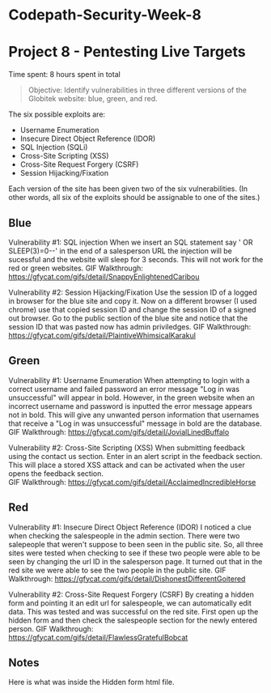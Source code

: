 # Codepath-Security-Week-8

# Project 8 - Pentesting Live Targets

Time spent: 8 hours spent in total

> Objective: Identify vulnerabilities in three different versions of the Globitek website: blue, green, and red.

The six possible exploits are:
* Username Enumeration
* Insecure Direct Object Reference (IDOR)
* SQL Injection (SQLi)
* Cross-Site Scripting (XSS)
* Cross-Site Request Forgery (CSRF)
* Session Hijacking/Fixation

Each version of the site has been given two of the six vulnerabilities. (In other words, all six of the exploits should be assignable to one of the sites.)

## Blue

Vulnerability #1: SQL injection
When we insert an SQL statement say ' OR SLEEP(3)=0--' in the end of a salesperson URL the injection will be sucessful and 
the website will sleep for 3 seconds.  This will not work for the red or green websites.
GIF Walkthrough:
https://gfycat.com/gifs/detail/SnappyEnlightenedCaribou

Vulnerability #2: Session Hijacking/Fixation
Use the session ID of a logged in browser for the blue site and copy it.  Now on a different browser (I used chrome) use that copied session ID and
change the session ID of a signed out browser.  Go to the public section of the blue site and notice that the session ID
that was pasted now has admin priviledges.
GIF Walkthrough:
https://gfycat.com/gifs/detail/PlaintiveWhimsicalKarakul

## Green

Vulnerability #1: Username Enumeration
When attempting to login with a correct username and failed password an error message "Log in was unsuccessful"
will appear in bold.  However, in the green website when an incorrect username and password is inputted the error message
appears not in bold.  This will give any unwanted person information that usernames that receive a "Log in was unsuccessful" message
in bold are the database. 
GIF Walkthrough:
https://gfycat.com/gifs/detail/JovialLinedBuffalo

Vulnerability #2: Cross-Site Scripting (XSS)
When submitting feedback using the contact us section.  Enter in an alert script in the feedback section.
This will place a stored XSS attack and can be activated when the user opens the feedback section.  
GIF Walkthrough:
https://gfycat.com/gifs/detail/AcclaimedIncredibleHorse

## Red

Vulnerability #1: Insecure Direct Object Reference (IDOR)
I noticed a clue when checking the salespeople in the admin section.  There were two salepeople that weren't suppose
to been seen in the public site.  So, all three sites were tested when checking to see if these two people were
able to be seen by changing the url ID in the salesperson page.  It turned out that in the red site we were able 
to see the two people in the public site.
GIF Walkthrough:
https://gfycat.com/gifs/detail/DishonestDifferentGoitered


Vulnerability #2: Cross-Site Request Forgery (CSRF)
By creating a hidden form and pointing it an edit url for salespeople, we can automatically edit data. This was tested and
was successful on the red site.  First open up the hidden form and then check the salespeople section for the newly entered person.
GIF Walkthrough:
https://gfycat.com/gifs/detail/FlawlessGratefulBobcat

## Notes
Here is what was inside the Hidden form html file.

<html>
  <head>
    <title>Hidden Form</title>
  </head>
  <body onload="document.edit_salesperson.submit()">
    <form action="https://35.193.135.101/red/public/staff/salespeople/edit.php?id=5" method="POST" name="edit_salesperson" style="display: none;" target="hidden_results" >
      <input type="text" name="first_name" value="Timothy"><br>
      <input type="text" name="last_name" value="Lee"><br>
      <input type="text" name="phone" value="123-567-8901"><br>
      <input type="text" name="email" value="yougothacked@hack.com"><br>
    </form>
    <iframe name="hidden_results" style="display: none;"></iframe>
  </body>
</html
